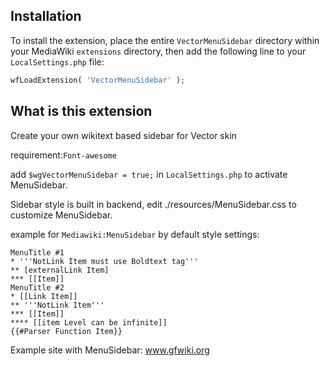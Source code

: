 ## Installation

To install the extension, place the entire `VectorMenuSidebar` directory within your
MediaWiki `extensions` directory, then add the following line to your
`LocalSettings.php` file:

```php
wfLoadExtension( 'VectorMenuSidebar' );
```
## What is this extension

Create your own wikitext based sidebar for Vector skin

requirement:`Font-awesome`

add `$wgVectorMenuSidebar = true;` in `LocalSettings.php` to activate MenuSidebar.

Sidebar style is built in backend, edit ./resources/MenuSidebar.css to customize MenuSidebar.

example for `Mediawiki:MenuSidebar` by default style settings:

	MenuTitle #1
	* '''NotLink Item must use Boldtext tag''' 
	** [externalLink Item]
	*** [[Item]]
	MenuTitle #2
	* [[Link Item]]
	** '''NotLink Item'''
	*** [[Item]]
	**** [[item Level can be infinite]]
	{{#Parser Function Item}}

Example site with MenuSidebar: www.gfwiki.org
